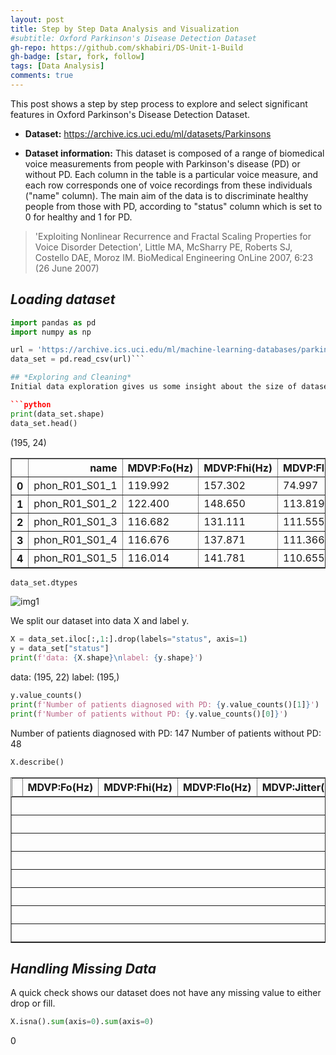 ```yaml
---
layout: post
title: Step by Step Data Analysis and Visualization
#subtitle: Oxford Parkinson's Disease Detection Dataset
gh-repo: https://github.com/skhabiri/DS-Unit-1-Build
gh-badge: [star, fork, follow]
tags: [Data Analysis]
comments: true
---
```


This post shows a step by step process to explore and select significant features in Oxford Parkinson's Disease Detection Dataset.

* **Dataset:** https://archive.ics.uci.edu/ml/datasets/Parkinsons

* **Dataset information:**
This dataset is composed of a range of biomedical voice measurements from people with Parkinson's disease (PD) or without PD. Each column in the table is a particular voice measure, and each row corresponds one of voice recordings from these individuals ("name" column). The main aim of the data is to discriminate healthy people from those with PD, according to "status" column which is set to 0 for healthy and 1 for PD.
> 'Exploiting Nonlinear Recurrence and Fractal Scaling Properties for Voice Disorder Detection', Little MA, McSharry PE, Roberts SJ, Costello DAE, Moroz IM. BioMedical Engineering OnLine 2007, 6:23 (26 June 2007)

## *Loading dataset*


```python
import pandas as pd
import numpy as np

url = 'https://archive.ics.uci.edu/ml/machine-learning-databases/parkinsons/parkinsons.data'
data_set = pd.read_csv(url)```

## *Exploring and Cleaning*
Initial data exploration gives us some insight about the size of dataset, data types and class labels. Looking at our data reveals that all the features are numeric with a binary class label named "status". We remove the "name" column as it doesn't contain useful information for the purpose of our analysis.

```python
print(data_set.shape)
data_set.head()
```

(195, 24)
<table border="1" class="dataframe" style="overflow-x: scroll;display: block;"><thead><tr style="text-align: right;"><th></th><th>name</th><th>MDVP:Fo(Hz)</th><th>MDVP:Fhi(Hz)</th><th>MDVP:Flo(Hz)</th><th>MDVP:Jitter(%)</th><th>MDVP:Jitter(Abs)</th><th>MDVP:RAP</th><th>MDVP:PPQ</th><th>Jitter:DDP</th><th>MDVP:Shimmer</th><th>MDVP:Shimmer(dB)</th><th>Shimmer:APQ3</th><th>Shimmer:APQ5</th><th>MDVP:APQ</th><th>Shimmer:DDA</th><th>NHR</th><th>HNR</th><th>status</th><th>RPDE</th><th>DFA</th><th>spread1</th><th>spread2</th><th>D2</th><th>PPE</th></tr></thead><tbody><tr><th>0</th><td>phon_R01_S01_1</td><td>119.992</td><td>157.302</td><td>74.997</td><td>0.00784</td><td>0.00007</td><td>0.00370</td><td>0.00554</td><td>0.01109</td><td>0.04374</td><td>0.426</td><td>0.02182</td><td>0.03130</td><td>0.02971</td><td>0.06545</td><td>0.02211</td><td>21.033</td><td>1</td><td>0.414783</td><td>0.815285</td><td>-4.813031</td><td>0.266482</td><td>2.301442</td><td>0.284654</td></tr><tr><th>1</th><td>phon_R01_S01_2</td><td>122.400</td><td>148.650</td><td>113.819</td><td>0.00968</td><td>0.00008</td><td>0.00465</td><td>0.00696</td><td>0.01394</td><td>0.06134</td><td>0.626</td><td>0.03134</td><td>0.04518</td><td>0.04368</td><td>0.09403</td><td>0.01929</td><td>19.085</td><td>1</td><td>0.458359</td><td>0.819521</td><td>-4.075192</td><td>0.335590</td><td>2.486855</td><td>0.368674</td></tr><tr><th>2</th><td>phon_R01_S01_3</td><td>116.682</td><td>131.111</td><td>111.555</td><td>0.01050</td><td>0.00009</td><td>0.00544</td><td>0.00781</td><td>0.01633</td><td>0.05233</td><td>0.482</td><td>0.02757</td><td>0.03858</td><td>0.03590</td><td>0.08270</td><td>0.01309</td><td>20.651</td><td>1</td><td>0.429895</td><td>0.825288</td><td>-4.443179</td><td>0.311173</td><td>2.342259</td><td>0.332634</td></tr><tr><th>3</th><td>phon_R01_S01_4</td><td>116.676</td><td>137.871</td><td>111.366</td><td>0.00997</td><td>0.00009</td><td>0.00502</td><td>0.00698</td><td>0.01505</td><td>0.05492</td><td>0.517</td><td>0.02924</td><td>0.04005</td><td>0.03772</td><td>0.08771</td><td>0.01353</td><td>20.644</td><td>1</td><td>0.434969</td><td>0.819235</td><td>-4.117501</td><td>0.334147</td><td>2.405554</td><td>0.368975</td></tr><tr><th>4</th><td>phon_R01_S01_5</td><td>116.014</td><td>141.781</td><td>110.655</td><td>0.01284</td><td>0.00011</td><td>0.00655</td><td>0.00908</td><td>0.01966</td><td>0.06425</td><td>0.584</td><td>0.03490</td><td>0.04825</td><td>0.04465</td><td>0.10470</td><td>0.01767</td><td>19.649</td><td>1</td><td>0.417356</td><td>0.823484</td><td>-3.747787</td><td>0.234513</td><td>2.332180</td><td>0.410335</td></tr></tbody></table>


```python
data_set.dtypes
```
![img1](/assets/img/post1_dtype.png)

We split our dataset into data X and label y.

```python
X = data_set.iloc[:,1:].drop(labels="status", axis=1)
y = data_set["status"]
print(f'data: {X.shape}\nlabel: {y.shape}')
```

data: (195, 22)
label: (195,)

```python
y.value_counts()
print(f'Number of patients diagnosed with PD: {y.value_counts()[1]}')
print(f'Number of patients without PD: {y.value_counts()[0]}')
```

Number of patients diagnosed with PD: 147
Number of patients without PD: 48

```python
X.describe()
```
<table border="1" class="dataframe">  <thead>    <tr style="overflow-x: scroll;display: block;">      <th></th>      <th>MDVP:Fo(Hz)</th>      <th>MDVP:Fhi(Hz)</th>      <th>MDVP:Flo(Hz)</th>      <th>MDVP:Jitter(Abs)</th>      <th>MDVP:PPQ</th>      <th>MDVP:APQ</th>      <th>NHR</th>      <th>HNR</th>      <th>RPDE</th>      <th>DFA</th>      <th>spread2</th>      <th>D2</th>      <th>PPE</th>    </tr>  </thead>  <tbody>    <tr>      <th>count</th>      <td>195.000000</td>      <td>195.000000</td>      <td>195.000000</td>      <td>195.000000</td>      <td>195.000000</td>      <td>195.000000</td>      <td>195.000000</td>      <td>195.000000</td>      <td>195.000000</td>      <td>195.000000</td>      <td>195.000000</td>      <td>195.000000</td>      <td>195.000000</td>    </tr>    <tr>      <th>mean</th>      <td>154.228641</td>      <td>197.104918</td>      <td>116.324631</td>      <td>0.000044</td>      <td>0.003446</td>      <td>0.024081</td>      <td>0.024847</td>      <td>21.885974</td>      <td>0.498536</td>      <td>0.718099</td>      <td>0.226510</td>      <td>2.381826</td>      <td>0.206552</td>    </tr>    <tr>      <th>std</th>      <td>41.390065</td>      <td>91.491548</td>      <td>43.521413</td>      <td>0.000035</td>      <td>0.002759</td>      <td>0.016947</td>      <td>0.040418</td>      <td>4.425764</td>      <td>0.103942</td>      <td>0.055336</td>      <td>0.083406</td>      <td>0.382799</td>      <td>0.090119</td>    </tr>    <tr>      <th>min</th>      <td>88.333000</td>      <td>102.145000</td>      <td>65.476000</td>      <td>0.000007</td>      <td>0.000920</td>      <td>0.007190</td>      <td>0.000650</td>      <td>8.441000</td>      <td>0.256570</td>      <td>0.574282</td>      <td>0.006274</td>      <td>1.423287</td>      <td>0.044539</td>    </tr>    <tr>      <th>25%</th>      <td>117.572000</td>      <td>134.862500</td>      <td>84.291000</td>      <td>0.000020</td>      <td>0.001860</td>      <td>0.013080</td>      <td>0.005925</td>      <td>19.198000</td>      <td>0.421306</td>      <td>0.674758</td>      <td>0.174351</td>      <td>2.099125</td>      <td>0.137451</td>    </tr>    <tr>      <th>50%</th>      <td>148.790000</td>      <td>175.829000</td>      <td>104.315000</td>      <td>0.000030</td>      <td>0.002690</td>      <td>0.018260</td>      <td>0.011660</td>      <td>22.085000</td>      <td>0.495954</td>      <td>0.722254</td>      <td>0.218885</td>      <td>2.361532</td>      <td>0.194052</td>    </tr>    <tr>      <th>75%</th>      <td>182.769000</td>      <td>224.205500</td>      <td>140.018500</td>      <td>0.000060</td>      <td>0.003955</td>      <td>0.029400</td>      <td>0.025640</td>      <td>25.075500</td>      <td>0.587562</td>      <td>0.761881</td>      <td>0.279234</td>      <td>2.636456</td>      <td>0.252980</td>    </tr>    <tr>      <th>max</th>      <td>260.105000</td>      <td>592.030000</td>      <td>239.170000</td>      <td>0.000260</td>      <td>0.019580</td>      <td>0.137780</td>      <td>0.314820</td>      <td>33.047000</td>      <td>0.685151</td>      <td>0.825288</td>      <td>0.450493</td>      <td>3.671155</td>      <td>0.527367</td>    </tr>  </tbody></table>

## *Handling Missing Data*
A quick check shows our dataset does not have any missing value to either drop or fill. 

```python
X.isna().sum(axis=0).sum(axis=0)
```
0


